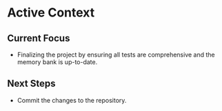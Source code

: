 # Active Context

## Current Focus

- Finalizing the project by ensuring all tests are comprehensive and the memory bank is up-to-date.

## Next Steps

- Commit the changes to the repository.
